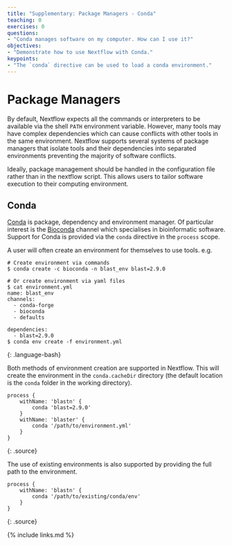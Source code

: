 ```yaml
---
title: "Supplementary: Package Managers - Conda"
teaching: 0
exercises: 0
questions:
- "Conda manages software on my computer. How can I use it?"
objectives:
- "Demonstrate how to use Nextflow with Conda."
keypoints:
- "The `conda` directive can be used to load a conda environment."
---
```


# Package Managers

By default, Nextflow expects all the commands or interpreters
to be available via the shell `PATH` environment variable.
However, many tools may have complex dependencies which can
cause conflicts with other tools in the same environment.
Nextflow supports several systems of package managers that
isolate tools and their dependencies into separated environments
preventing the majority of software conflicts.

Ideally, package management should be handled in the configuration
file rather than in the nextflow script. This allows users
to tailor software execution to their computing environment.

## Conda

[Conda](https://docs.conda.io/en/latest/) is package,
dependency and environment manager. Of particular interest is
the [Bioconda](https://bioconda.github.io/) channel which specialises
in bioinformatic software. Support for Conda is provided via the
`conda` directive in the `process` scope.

A user will often create an environment for themselves to use tools.
e.g.
~~~
# Create environment via commands
$ conda create -c bioconda -n blast_env blast=2.9.0

# Or create environment via yaml files
$ cat environment.yml
name: blast_env
channels:
  - conda-forge
  - bioconda
  - defaults

dependencies:
  - blast=2.9.0
$ conda env create -f environment.yml
~~~
{: .language-bash}

Both methods of environment creation are supported in Nextflow.
This will create the environment in the `conda.cacheDir` directory
(the default location is the `conda` folder in the working directory).
~~~
process {
    withName: 'blastn' {
        conda 'blast=2.9.0'
    }
    withName: 'blaster' {
        conda '/path/to/environment.yml'
    }
}
~~~
{: .source}

The use of existing environments is also supported by providing
the full path to the environment.
~~~
process {
    withName: 'blastn' {
        conda '/path/to/existing/conda/env'
    }
}
~~~
{: .source}

{% include links.md %}
